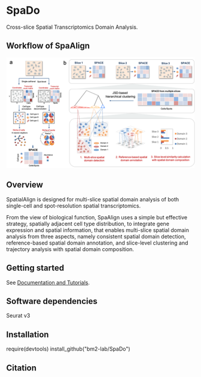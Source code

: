 # SpaDo
Cross-slice Spatial Transcriptomics Domain Analysis.

## **Workflow of SpaAlign** 
![](Overview.png)<!-- -->


## Overview
SpatialAlign is designed for multi-slice spatial domain analysis of both single-cell and spot-resolution spatial transcriptomics.

From the view of biological function, SpaAlign uses a simple but effective strategy, spatially adjacent cell type distribution, to integrate gene expression and spatial information, that enables multi-slice spatial domain analysis from three aspects, namely consistent spatial domain detection, reference-based spatial domain annotation, and slice-level clustering and trajectory analysis with spatial domain composition.

## Getting started
See [Documentation and Tutorials](https://spatialalign.readthedocs.io/en/latest/index.html).

## Software dependencies
Seurat v3

## Installation
require(devtools)
install_github("bm2-lab/SpaDo")

## Citation


